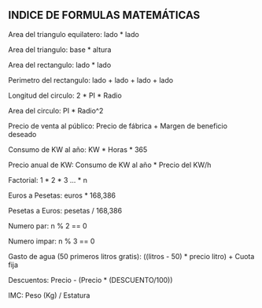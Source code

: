 ## INDICE DE FORMULAS MATEMÁTICAS

Area del triangulo equilatero: lado * lado

Area del triangulo: base * altura

Area del rectangulo: lado * lado

Perimetro del rectangulo: lado + lado + lado + lado

Longitud del circulo: 2 * PI * Radio

Area del circulo: PI * Radio^2

Precio de venta al público: Precio de fábrica + Margen de beneficio deseado

Consumo de KW al año: KW * Horas * 365

Precio anual de KW: Consumo de KW al año * Precio del KW/h

Factorial: 1 * 2 * 3 ... * n

Euros a Pesetas: euros * 168,386

Pesetas a Euros: pesetas / 168,386

Numero par: n % 2 == 0

Numero impar: n % 3 == 0

Gasto de agua (50 primeros litros gratis): ((litros - 50) * precio litro) + Cuota fija

Descuentos: Precio - (Precio * (DESCUENTO/100))

IMC: Peso (Kg) / Estatura
